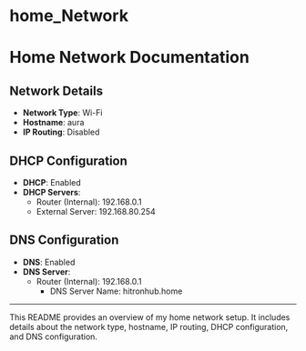 # home_Network

# Home Network Documentation

## Network Details

- **Network Type**: Wi-Fi
- **Hostname**: aura
- **IP Routing**: Disabled

## DHCP Configuration

- **DHCP**: Enabled
- **DHCP Servers**:
  - Router (Internal): 192.168.0.1
  - External Server: 192.168.80.254

## DNS Configuration

- **DNS**: Enabled
- **DNS Server**:
  - Router (Internal): 192.168.0.1
    - DNS Server Name: hitronhub.home

---

This README provides an overview of my home network setup. It includes details about the network type, hostname, IP routing, DHCP configuration, and DNS configuration. 
